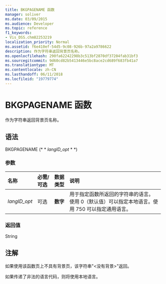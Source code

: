 ```yaml
---
title: BKGPAGENAME 函数
manager: soliver
ms.date: 03/09/2015
ms.audience: Developer
ms.topic: reference
f1_keywords:
- Vis_DSS.chm82253219
localization_priority: Normal
ms.assetid: f6e410ef-54d5-9c08-926b-97a2a9786622
description: 作为字符串返回背景页名称。
ms.openlocfilehash: 290fa62242298b3c513bf2870df37204fab31bf3
ms.sourcegitcommit: 9d60cd82b5413446e5bc8ace2cd689f683fb41a7
ms.translationtype: MT
ms.contentlocale: zh-CN
ms.lasthandoff: 06/11/2018
ms.locfileid: "19779774"
---
```

# <a name="bkgpagename-function"></a>BKGPAGENAME 函数

作为字符串返回背景页名称。
  
## <a name="syntax"></a>语法

BKGPAGENAME (* * *langID_opt* * *) 
  
### <a name="parameters"></a>参数

|**名称**|**必需/可选**|**数据类型**|**说明**|
|:-----|:-----|:-----|:-----|
| _langID_opt_ <br/> |可选  <br/> |**数字** <br/> |用于指定函数所返回的字符串的语言。使用 0（默认值）可以指定本地语言。使用 750 可以指定通用语言。  <br/> |
   
### <a name="return-value"></a>返回值

String
  
## <a name="remarks"></a>注解

如果使用该函数页上不具有背景页，该字符串"\<没有背景\>"返回。 
  
如果传递了非法的语言代码，则将使用本地语言。 
  

